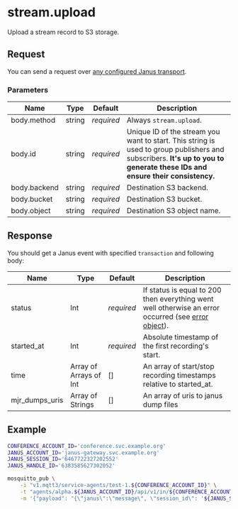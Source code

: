 # stream.upload

Upload a stream record to S3 storage.


## Request

You can send a request over [any configured Janus transport](https://janus.conf.meetecho.com/docs/rest.html).


### Parameters

Name         | Type   | Default    | Description
------------ | ------ | ---------- | -----------
body.method  | string | _required_ | Always `stream.upload`.
body.id      | string | _required_ | Unique ID of the stream you want to start. This string is used to group publishers and subscribers. **It's up to you to generate these IDs and ensure their consistency.**
body.backend | string | _required_ | Destination S3 backend.
body.bucket  | string | _required_ | Destination S3 bucket.
body.object  | string | _required_ | Destination S3 object name.


## Response

You should get a Janus event with specified `transaction` and following body:

Name           | Type                   | Default    | Description
-------------- | ---------------------- | ---------- | -----------
status         | Int                    | _required_ | If status is equal to 200 then everything went well otherwise an error occurred (see [error object](./api.error.md)).
started_at     | Int                    | _required_ | Absolute timestamp of the first recording's start.
time           | Array of Arrays of Int | []         | An array of start/stop recording timestamps relative to started_at.
mjr_dumps_uris | Array of Strings       | []         | An array of uris to janus dump files


## Example

```bash
CONFERENCE_ACCOUNT_ID='conference.svc.example.org'
JANUS_ACCOUNT_ID='janus-gateway.svc.example.org'
JANUS_SESSION_ID='6467722327202552'
JANUS_HANDLE_ID='6383585627302052'

mosquitto_pub \
    -i "v1.mqtt3/service-agents/test-1.${CONFERENCE_ACCOUNT_ID}" \
    -t "agents/alpha.${JANUS_ACCOUNT_ID}/api/v1/in/${CONFERENCE_ACCOUNT_ID}" \
    -m '{"payload": "{\"janus\":\"message\", \"session_id\": '${JANUS_SESSION_ID}', \"handle_id\": '${JANUS_HANDLE_ID}', \"body\": {\"method\": \"stream.upload\", \"id\": \"'${RTC_ID}'\", \"backend\": \"'${BACKEND}'\", \"bucket\": \"origin.webinar.'${AUDIENCE}'\", \"object\": \"'${RTC_ID}'.source.mp4\"}, \"transaction\": \"ignore\"}"}'
```
